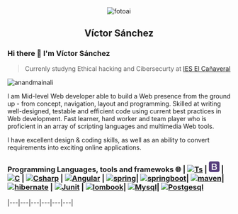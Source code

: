 <p align="center">
 <img width="100px" src="![_89332123-357e-4427-b96c-5fb9c275657a(1)](https://github.com/user-attachments/assets/32137ca1-9e7d-4ae8-8d86-757bd8f58d2b)
" align="center" alt="fotoai" />
 <h2 align="center">Víctor Sánchez</h2>
</p>

### Hi there 👋 I'm Víctor Sánchez
> Currenly studyng Ethical hacking and Cibersecurty at [IES El Cañaveral](https://site.educa.madrid.org/ies.elcanaveral.mostoles/index.php/oferta-educativa-ies-el-canaveral/informatica-y-comunicaciones/ce-ce-ciberseguridad-en-entornos-de-las-tecnologias-de-la-informacion/)


<img src="https://komarev.com/ghpvc/?username=anandmainali" alt="anandmainali" />

<div>
 <p>
I am Mid-level Web developer able to build a Web presence from the ground up - from concept, navigation, layout and programming. Skilled at writing well-designed, testable and efficient code using current best practices in Web development. Fast learner, hard worker and team player who is proficient in an array of scripting languages and multimedia Web tools.

I have excellent design & coding skills, as well as an ability to convert requirements into exciting online applications.
</p>
</div>

### Programming Languages, tools and framewoks 🌐 | [<img src="https://user-images.githubusercontent.com/25181517/183890598-19a0ac2d-e88a-4005-a8df-1ee36782fde1.png" alt="Ts" width="24">](https://www.typescriptlang.org/)  | [<img src="https://raw.githubusercontent.com/github/explore/80688e429a7d4ef2fca1e82350fe8e3517d3494d/topics/bootstrap/bootstrap.png" alt="Bootstrap" width="24">](https://getbootstrap.com/) | [<img src="https://user-images.githubusercontent.com/25181517/192106070-46255bcf-65e6-4c6b-a296-bf8d0d8fb2a7.png" alt="C" width="24">](https://es.wikipedia.org/wiki/C_(lenguaje_de_programaci%C3%B3n)) | [<img src="https://user-images.githubusercontent.com/25181517/121405384-444d7300-c95d-11eb-959f-913020d3bf90.png" alt="Csharp" width="24">](https://learn.microsoft.com/es-es/dotnet/csharp/) | [<img src="https://user-images.githubusercontent.com/25181517/183890595-779a7e64-3f43-4634-bad2-eceef4e80268.png" alt="Angular" width="24">](https://angular.dev/) | [<img src="https://user-images.githubusercontent.com/25181517/117201470-f6d56780-adec-11eb-8f7c-e70e376cfd07.png" alt="spring" width="24">](https://spring.io/)| [<img src="https://user-images.githubusercontent.com/25181517/183891303-41f257f8-6b3d-487c-aa56-c497b880d0fb.png" alt="springboot" width="24">](https://spring.io/projects/spring-boot)| [<img src="https://user-images.githubusercontent.com/25181517/117207242-07d5a700-adf4-11eb-975e-be04e62b984b.png" alt="maven" width="24">](https://maven.apache.org/)| [<img src="https://user-images.githubusercontent.com/25181517/117207493-49665200-adf4-11eb-808e-a9c0fcc2a0a0.png" alt="hibernate" width="24">](https://hibernate.org/) | [<img src="https://user-images.githubusercontent.com/25181517/117533873-484d4480-afef-11eb-9fad-67c8605e3592.png" alt="Junit" width="24">](https://junit.org/junit5/) | [<img src="https://user-images.githubusercontent.com/25181517/190229463-87fa862f-ccf0-48da-8023-940d287df610.png" alt="lombook" width="24">](https://projectlombok.org/)| [<img src="https://user-images.githubusercontent.com/25181517/183896128-ec99105a-ec1a-4d85-b08b-1aa1620b2046.png" alt="Mysql" width="24">](https://www.mysql.com/)| [<img src="https://user-images.githubusercontent.com/25181517/117208740-bfb78400-adf5-11eb-97bb-09072b6bedfc.png" alt="Postgesql" width="24">](https://www.postgresql.org/)

|---|---|---|---|---|---|
 
